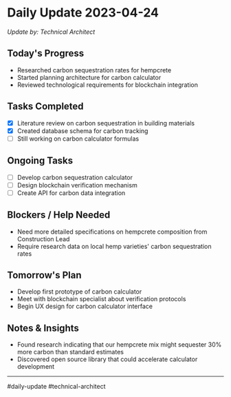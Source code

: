 # Daily Update 2023-04-24
*Update by: Technical Architect*

## Today's Progress
- Researched carbon sequestration rates for hempcrete
- Started planning architecture for carbon calculator
- Reviewed technological requirements for blockchain integration

## Tasks Completed
- [x] Literature review on carbon sequestration in building materials
- [x] Created database schema for carbon tracking
- [ ] Still working on carbon calculator formulas

## Ongoing Tasks
- [ ] Develop carbon sequestration calculator
- [ ] Design blockchain verification mechanism
- [ ] Create API for carbon data integration

## Blockers / Help Needed
- Need more detailed specifications on hempcrete composition from Construction Lead
- Require research data on local hemp varieties' carbon sequestration rates

## Tomorrow's Plan
- Develop first prototype of carbon calculator
- Meet with blockchain specialist about verification protocols
- Begin UX design for carbon calculator interface

## Notes & Insights
- Found research indicating that our hempcrete mix might sequester 30% more carbon than standard estimates
- Discovered open source library that could accelerate calculator development

---
#daily-update #technical-architect 